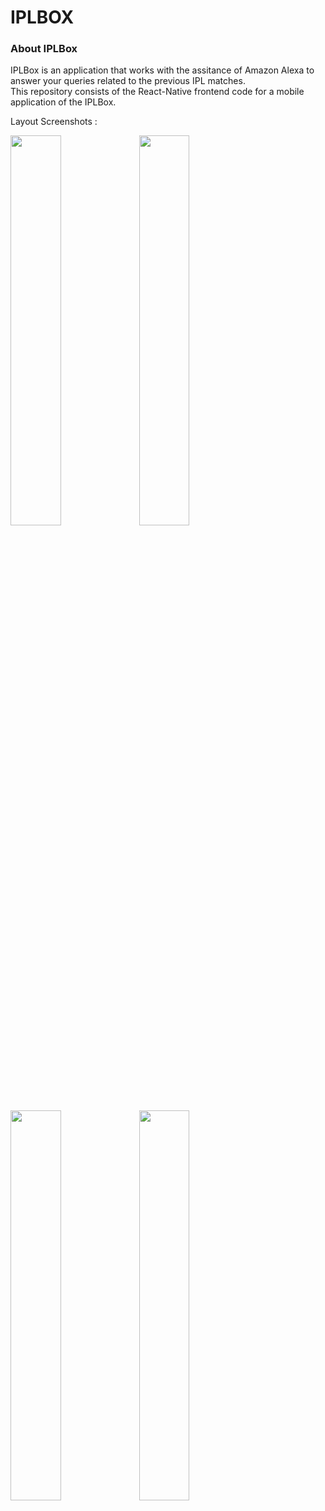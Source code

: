 # IPLBOX

### About IPLBox
IPLBox is an application that works with the assitance of Amazon Alexa to answer your queries related 
to the previous IPL matches.
<br>
This repository consists of the React-Native frontend code for a mobile application of the IPLBox. 

Layout Screenshots :

<img src="https://github.com/dhairyagada/iplbrain/blob/master/screenshots/1.png" width=40%>   
<img src="https://github.com/dhairyagada/iplbrain/blob/master/screenshots/2.png" width=40%> 
<img src="https://github.com/dhairyagada/iplbrain/blob/master/screenshots/3.png" width=40%> 
<img src="https://github.com/dhairyagada/iplbrain/blob/master/screenshots/4.png" width=40%>


